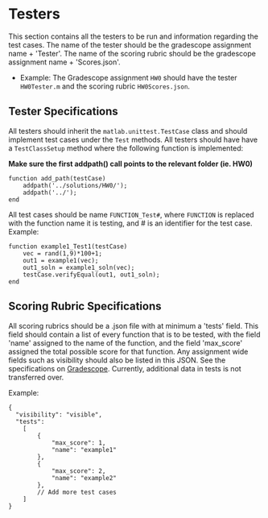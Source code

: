 # Testers
This section contains all the testers to be run and information regarding the test cases.
The name of the tester should be the gradescope assignment name + 'Tester'.
The name of the scoring rubric should be the gradescope assignment name + 'Scores.json'.
- Example: The Gradescope assignment `HW0` should have the tester `HW0Tester.m` and the scoring rubric `HW0Scores.json`.
## Tester Specifications
All testers should inherit the `matlab.unittest.TestCase` class and should implement test cases under the `Test` methods.
All testers should have have a `TestClassSetup` method where the following function is implemented:

**Make sure the first addpath() call points to the relevant folder (ie. HW0)**
```
function add_path(testCase)
    addpath('../solutions/HW0/');
    addpath('../');
end
```
All test cases should be name `FUNCTION_Test#`, where `FUNCTION` is replaced with the function name it is testing, and # is an identifier for the test case.
Example:
```
function example1_Test1(testCase)
    vec = rand(1,9)*100+1;
    out1 = example1(vec);
    out1_soln = example1_soln(vec);
    testCase.verifyEqual(out1, out1_soln);
end
```
## Scoring Rubric Specifications
All scoring rubrics should be a .json file with at minimum a 'tests' field. This field should contain a list of every function that is to be tested, with the field 'name' assigned to the name of the function, and the field 'max_score' assigned the total possible score for that function.
Any assignment wide fields such as visibility should also be listed in this JSON. See the specifications on [Gradescope](https://gradescope-autograders.readthedocs.io/en/latest/specs/). Currently, additional data in tests is not transferred over.

Example:
```
{ 
  "visibility": "visible",
  "tests":
    [
        {
            "max_score": 1, 
            "name": "example1"
        },
        {
            "max_score": 2, 
            "name": "example2"
        },
        // Add more test cases
    ]
}
```